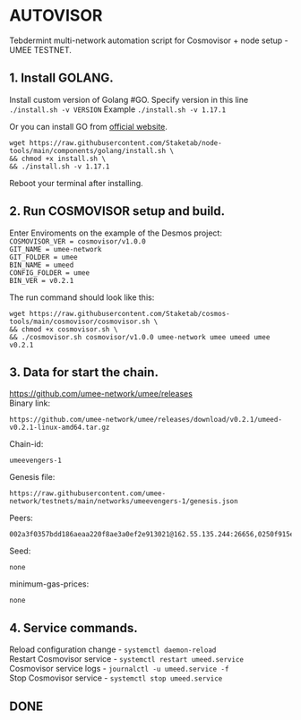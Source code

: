 # AUTOVISOR
Tebdermint multi-network automation script for Cosmovisor + node setup - UMEE TESTNET.

## 1. Install GOLANG.
Install custom version of Golang #GO. 
Specify version in this line `./install.sh -v VERSION`
Example `./install.sh -v 1.17.1`

Or you can install GO from [official website](https://golang.org/doc/install).
```
wget https://raw.githubusercontent.com/Staketab/node-tools/main/components/golang/install.sh \
&& chmod +x install.sh \
&& ./install.sh -v 1.17.1
```
Reboot your terminal after installing.

## 2. Run COSMOVISOR setup and build.
Enter Enviroments on the example of the Desmos project:  
`COSMOVISOR_VER = cosmovisor/v1.0.0`  
`GIT_NAME = umee-network`  
`GIT_FOLDER = umee`  
`BIN_NAME = umeed`  
`CONFIG_FOLDER = umee`  
`BIN_VER = v0.2.1`

The run command should look like this:
```
wget https://raw.githubusercontent.com/Staketab/cosmos-tools/main/cosmovisor/cosmovisor.sh \
&& chmod +x cosmovisor.sh \
&& ./cosmovisor.sh cosmovisor/v1.0.0 umee-network umee umeed umee v0.2.1
```

## 3. Data for start the chain. 
https://github.com/umee-network/umee/releases  
Binary link:
```
https://github.com/umee-network/umee/releases/download/v0.2.1/umeed-v0.2.1-linux-amd64.tar.gz
```
Chain-id:
```
umeevengers-1
```  
Genesis file:
```
https://raw.githubusercontent.com/umee-network/testnets/main/networks/umeevengers-1/genesis.json
```
Peers:
```
002a3f0357bdd186aeaa220f8ae3a0ef2e913021@162.55.135.244:26656,0250f915e0dfa30c7b4313b4a02b17ce754e8eb4@176.57.189.170:26656,031136cd02c8e7555068cd67943270849ddd230c@194.163.172.20:26656,047a9dfd526ec52940f3fc0d151e74d1c8d94797@88.198.2.8:26656,048fe3cee7d2edabf90aef7c42bd371966b4c501@172.22.205.148:26656,06e451c2c74e8b7ea3e52b00f0c9b737cc6be822@65.21.242.137:26656,094accc8d9568cb3b29318590f3e7d1549cdf32f@65.108.83.8:26656,0a67e728b6a6a60cd498bb3cfa0b47c71e5f6336@62.171.134.255:26656,0a881e4e534c481d4fe3ed86e034b9d13df618b0@89.163.206.250:26656,0b25af057da9e0bcbebd231a1d0ab6e8b40955fe@23.88.109.180:26656,0d0f7164cf1e92bdd41dee6f4647e304ad1663aa@10.178.0.3:26656,0e5eef8ec3d294701c7e36df7249e59038ad74b8@134.209.64.229:26656,10c10081581f5c733878bfb837b7c3e07d71288c@49.12.208.6:26656,123f6d6b3041cfd371b1a6b2f98953d955aec578@161.97.81.240:26656,1694e2cd89b03270577e547d7d84ebef13e4eff1@172.105.168.226:26656,1884705a9bfc0e972e4bdae429ce3f3e7f5c8c7e@157.90.179.34:26656,189d01f44f0e5fd515c9bd155620804b979466a9@135.181.25.143:26656,19ea726fc678ba389908587dd70fdf050a62f9af@95.217.10.148:26656,1aa5aa6f1f8049bfff15916ff76c8dcdba9cbe20@95.217.135.247:26656,1c08a56d9c52ed2b63c9468f4be24064a234afc7@10.10.10.21:26656,1cc72a14157312ebae7574522f2fb547354fa095@134.209.158.119:26656,1ce0be1d4aa96a43bdf354129d9303ad923abba5@192.168.0.100:26656,2034815d221fc2ddf2fbbd1f9c531b2626d30324@109.205.182.110:26656,20a9adbe9dc9fc8aa9b523d9f1f246396a8f4e62@23.88.99.206:26656,22c57df0a41cbff95ca863950952de7518bd2a99@85.14.222.161:26656,22ddb078b7637e9dab061933be1d5ff2005282c4@95.217.112.148:26656,231f5cc70b16e8d3e803c17ff27bf4aa56396d9f@65.108.41.36:26656,2323d08747bf1b8164dcd9627d59a9c8b4de9120@161.97.183.135:26656,290484f88fdea05cd2228e0ab93d1ffe161dc899@192.168.1.46:26656,29ec8ebb5495993c8e48438c47cbf5731b4d381d@136.243.205.2:26656,2a2ea02ac08f17fb891a84d3ac28381be0151788@172.31.15.189:26656,2c5feaec86e4f1e135e4ca132458c179fc10cafd@10.1.0.4:26656,2cd788d29704fca9e1372afccaaccc167c2bc2ec@62.171.142.94:26656,2d4133df620595c51d44a9a065c3f3119669e50e@211.1.227.39:26656,30b1530fb4cbcedbffd7046028b30c1d276ffa72@172.16.0.2:26656,314609b544e40d6f5d38e8bb450eb0c84356a7f7@144.91.74.165:26656,3276149d9192aa17c8dbdec91916729a72ed56b1@49.12.192.208:26656,329126078ca94606ca4e110d11194efd35a02bdd@172.30.10.111:26656,33ce7db4fb291d3c2326bed081425aeda44ea2d7@136.243.16.232:26656,382a5795f1e4029c4f0cb691d23fbea9c2e40c10@178.18.241.220:26656,3b9265d2be57ec6166f66d4b5178a468e6b934cd@194.163.176.28:26656,3bb2ede43859cb4000d1d9cffd75403ad5f06693@10.8.26.101:26656,3bc0136ac4411974a7820a9e327beebe4b9729b9@116.203.50.176:26656,3c6d0fca386e35dae4655802c25a98ad9810df1a@95.217.119.24:26656,3dd9613d16c92ba01f6d4fccc26cced18e0b166b@144.91.127.184:26656,3e1be3f6f9f96be102b57496fef3a60f15c5ab45@161.97.182.71:26656,3f418e684207998a27b295256800a1be24b2c1a0@135.181.56.56:26656,3f706a79444a9589d9a9ec4466fa98676aa51358@65.108.10.252:26656,40c46f3079d29f51822ef7a6edd6991a9d43b2f7@159.69.197.114:26656,424fa5a691afc7c156351186d0bff1d80194877b@178.62.237.160:26656
```
Seed:
```
none
```
minimum-gas-prices:
```
none
```

## 4. Service commands.
Reload configuration change - `systemctl daemon-reload`  
Restart Cosmovisor service - `systemctl restart umeed.service`  
Cosmovisor service logs - `journalctl -u umeed.service -f`  
Stop Cosmovisor service - `systemctl stop umeed.service`  

## DONE

